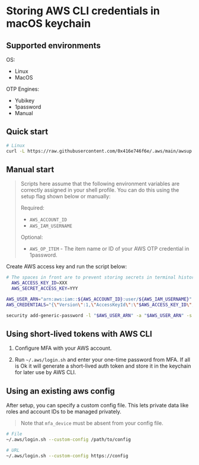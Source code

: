 # Storing AWS CLI credentials in macOS keychain

## Supported environments

OS:
- Linux
- MacOS

OTP Engines:
- Yubikey
- 1password
- Manual

## Quick start

```bash
# Linux
curl -L https://raw.githubusercontent.com/0x416e746f6e/.aws/main/awsup.sh | bash
```

## Manual start

>
> Scripts here assume that the following environment variables are correctly
> assigned in your shell profile. You can do this using the setup flag shown
> below or manually:
>
> Required:
> - `AWS_ACCOUNT_ID`
> - `AWS_IAM_USERNAME`
>
> Optional:
> - `AWS_OP_ITEM` - The item name or ID of your AWS OTP credential in 1password.
>

Create AWS access key and run the script below:

```bash
# The spaces in front are to prevent storing secrets in terminal history
  AWS_ACCESS_KEY_ID=XXX
  AWS_SECRET_ACCESS_KEY=YYY

AWS_USER_ARN="arn:aws:iam::${AWS_ACCOUNT_ID}:user/${AWS_IAM_USERNAME}"
AWS_CREDENTIALS="{\"Version\":1,\"AccessKeyId\":\"$AWS_ACCESS_KEY_ID\",\"SecretAccessKey\":\"$AWS_SECRET_ACCESS_KEY\"}"

security add-generic-password -l "$AWS_USER_ARN" -a "$AWS_USER_ARN" -s "$AWS_USER_ARN" -w "$AWS_CREDENTIALS"
```

## Using short-lived tokens with AWS CLI

1. Configure MFA with your AWS account.

2. Run `~/.aws/login.sh` and enter your one-time password from MFA. If
   all is Ok it will generate a short-lived auth token and store it in
   the keychain for later use by AWS CLI.

## Using an existing aws config

After setup, you can specify a custom config file. This lets private
data like roles and account IDs to be managed privately.

> Note that `mfa_device` must be absent from your config file.

```bash
# File
~/.aws/login.sh --custom-config /path/to/config

# URL
~/.aws/login.sh --custom-config https://config
```
